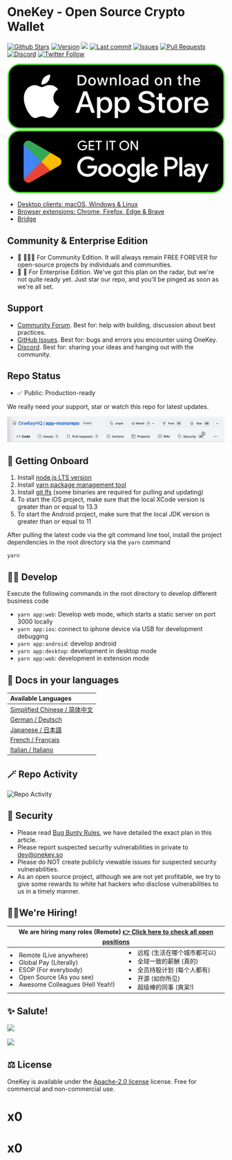 # OneKey - Open Source Crypto Wallet

[![Github Stars](https://img.shields.io/github/stars/OneKeyHQ/app-monorepo?t&logo=github&style=for-the-badge&labelColor=000)](https://github.com/OneKeyHQ/app-monorepo/stargazers)
[![Version](https://img.shields.io/github/release/OneKeyHQ/app-monorepo.svg?style=for-the-badge&labelColor=000)](https://github.com/OneKeyHQ/app-monorepo/releases)
[![](https://img.shields.io/github/contributors-anon/OneKeyHQ/app-monorepo?style=for-the-badge&labelColor=000)](https://github.com/OneKeyHQ/app-monorepo/graphs/contributors)
[![Last commit](https://img.shields.io/github/last-commit/OneKeyHQ/app-monorepo.svg?style=for-the-badge&labelColor=000)](https://github.com/OneKeyHQ/app-monorepo/commits/onekey)
[![Issues](https://img.shields.io/github/issues-raw/OneKeyHQ/app-monorepo.svg?style=for-the-badge&labelColor=000)](https://github.com/OneKeyHQ/app-monorepo/issues?q=is%3Aissue+is%3Aopen)
[![Pull Requests](https://img.shields.io/github/issues-pr-raw/OneKeyHQ/app-monorepo.svg?style=for-the-badge&labelColor=000)](https://github.com/OneKeyHQ/app-monorepo/pulls?q=is%3Apr+is%3Aopen)
[![Discord](https://img.shields.io/discord/868309113942196295?style=for-the-badge&labelColor=000)](https://discord.gg/onekey)
[![Twitter Follow](https://img.shields.io/twitter/follow/OneKeyHQ?style=for-the-badge&labelColor=000)](https://twitter.com/OneKeyHQ)


[![Appstore](https://github.com/rayston92/graph_bed/blob/275d053220d5b54b32b01ce4c4985210951043c5/img/app_store.svg)](https://apps.apple.com/us/app/onekey-open-source-wallet/id1609559473)
[![Playstore](https://github.com/rayston92/graph_bed/blob/275d053220d5b54b32b01ce4c4985210951043c5/img/play.svg
)](https://play.google.com/store/apps/details?id=so.onekey.app.wallet)

- [Desktop clients: macOS, Windows & Linux](https://onekey.so/zh_CN/download?client=desktop)
- [Browser extensions: Chrome, Firefox, Edge & Brave](https://onekey.so/zh_CN/download?client=browserExtension)
- [Bridge](https://onekey.so/zh_CN/download?client=bridge)

## Community & Enterprise Edition

- 🏡 🧔🏻‍♂️ For Community Edition. It will always remain FREE FOREVER for open-source projects by individuals and communities.
- 🏦 💼 For Enterprise Edition. We've got this plan on the radar, but we're not quite ready yet. Just star our repo, and you'll be pinged as soon as we're all set.







## Support

- [Community Forum](https://github.com/orgs/OneKeyHQ/discussions). Best for: help with building, discussion about best practices.
- [GitHub Issues](https://github.com/OneKeyHQ/app-monorepo/issues). Best for: bugs and errors you encounter using OneKey.
- [Discord](https://discord.gg/onekey). Best for: sharing your ideas and hanging out with the community.

## Repo Status

- ✅ Public: Production-ready

We really need your support, star or watch this repo for latest updates.

<kbd><img src="https://github.com/rayston92/graph_bed/blob/e3b2c938fc5b17d68531f69178908afb16266e6a/img/onekey_monorepo_star.gif?raw=true" alt="Star this repo"/></kbd>


## 🚀 Getting Onboard

1. Install [node.js LTS version](https://nodejs.org/en/)
2. Install [yarn package management tool](https://yarnpkg.com/)
3. Install [git lfs](https://git-lfs.github.com/) (some binaries are required for pulling and updating)
4. To start the iOS project, make sure that the local XCode version is greater than or equal to 13.3
5. To start the Android project, make sure that the local JDK version is greater than or equal to 11

After pulling the latest code via the git command line tool, install the project dependencies in the root directory via the `yarn` command

```
yarn
```

## 🧑‍💻 Develop

Execute the following commands in the root directory to develop different business code

- `yarn app:web`: Develop web mode, which starts a static server on port 3000 locally
- `yarn app:ios`: connect to iphone device via USB for development debugging
- `yarn app:android`: develop android
- `yarn app:desktop`: development in desktop mode
- `yarn app:web`: development in extension mode


## 💬 Docs in your languages
| Available Languages               |
| :--------------------------- |
| [Simplified Chinese / 简体中文](docs/i18n/README.zh-cn.md)|
| [German / Deutsch](docs/i18n/README.de.md)|
| [Japanese / 日本語](docs/i18n/README.jp.md)|
| [French / Français](docs/i18n/README.fr.md)|
| [Italian / Italiano](docs/i18n/README.it.md)|

## 🪄 Repo Activity

![Repo Activity](https://repobeats.axiom.co/api/embed/5f8b83656094956b2d6274929f6eaa2e068a6cfb.svg "Repobeats analytics image")


## 🔰 Security

- Please read [Bug Bunty Rules](https://github.com/OneKeyHQ/app-monorepo/blob/onekey/docs/BUG_RULES.md), we have detailed the exact plan in this article.
- Please report suspected security vulnerabilities in private to dev@onekey.so
- Please do NOT create publicly viewable issues for suspected security vulnerabilities.
- As an open source project, although we are not yet profitable, we try to give some rewards to white hat hackers who disclose vulnerabilities to us in a timely manner.

## 🙋‍♂️We're Hiring!

<table>
    <thead>
        <tr>
            <th colspan="2"> We are hiring many roles (Remote)
            <a href="https://onekeyhq.atlassian.net/wiki/spaces/OC/overview">👉 Click here to check all open positions</a>
            </th>
        </tr>
    </thead>
    <tbody>
        <tr>
            <td>
            <li>Remote (Live anywhere)</li>
            <li>Global Pay (Literally)</li>
            <li>ESOP (For everybody)</li>
            <li>Open Source (As you see)</li>
            <li>Awesome Colleagues (Hell Yeah!)</li>
            </td>
            <td>
            <li>远程 (生活在哪个城市都可以)</li>
            <li>全球一致的薪酬 (真的)</li>
            <li>全员持股计划 (每个人都有)</li>
            <li>开源 (如你所见)</li>
            <li>超级棒的同事 (爽呆!)</li>
            </td>
        </tr>
    </tbody>
</table>

## ✨ Salute!

[![](https://img.shields.io/github/contributors-anon/OneKeyHQ/app-monorepo?style=for-the-badge&labelColor=000)](https://github.com/OneKeyHQ/app-monorepo/graphs/contributors)

<a href="https://github.com/onekeyhq/app-monorepo/graphs/contributors">
  <img src="https://contrib.rocks/image?repo=onekeyhq/app-monorepo&max=240&columns=24"/>
</a>

## ⚖️ License

OneKey is available under the [Apache-2.0 license](https://github.com/OneKeyHQ/app-monorepo/blob/onekey/LICENSE) license.
Free for commercial and non-commercial use.
# x0
# x0
